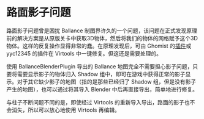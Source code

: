 # 路面影子问题

路面影子问题曾是困扰 Ballance 制图界许久的一个问题，该问题在正式发现原理前的解决方案是从原版关卡中获取3D物体，然后将我们的物体的网格赋予这个3D物体。这样的反复操作显得非常的蠢。在原理发现后，可由 Ghomist 的[插件](https://github.com/Ghomist/MAplus)或 yyc12345 的插件在 Virtools 中一键修复。但这还是需要处理的。

使用 BallanceBlenderPlugin 导出的 Ballance 地图完全不需要担心影子问题，只要将需要显示影子的物体归入 Shadow 组中，即可在游戏中获得正常的影子显示。对于其它缺少影子的地图（指的是那些已经归了 Shadow 组，但是没有影子产生的地图），也可以通过将其导入 Blender 中后再直接导出，简单地进行修复。

与柱子不断问题不同的是，即使经过 Virtools 的重新导入导出，路面的影子也不会消失，所以可以放心地使用 Virtools 再编辑。
